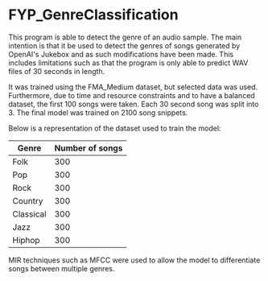 # FYP_GenreClassification
This program is able to detect the genre of an audio sample. The main intention is that it be used to detect the genres of songs generated by OpenAI's Jukebox and as such modifications have been made. This includes limitations such as that the program is only able to predict WAV files of 30 seconds in length.

It was trained using the FMA_Medium dataset, but selected data was used. Furthermore, due to time and resource constraints and to have a balanced dataset, the first 100 songs were taken. Each 30 second song was split into 3. The final model was trained on 2100 song snippets.

Below is a representation of the dataset used to train the model:

Genre      | Number of songs
-----------| -------------
Folk       | 300
Pop        | 300
Rock       | 300
Country    | 300
Classical  | 300
Jazz       | 300
Hiphop     | 300




MIR techniques such as MFCC were used to allow the model to differentiate songs between multiple genres.
